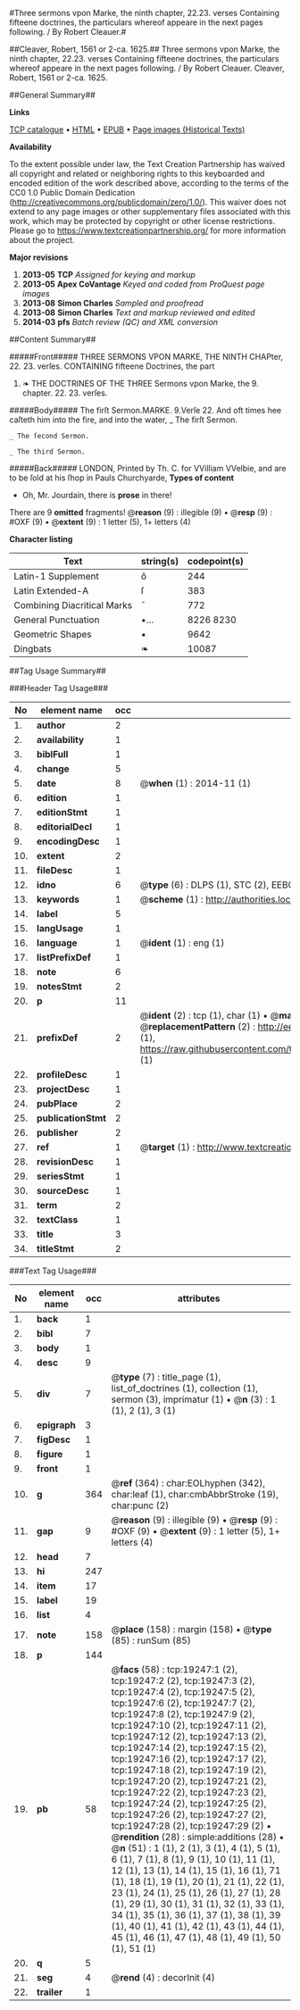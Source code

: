 #Three sermons vpon Marke, the ninth chapter, 22.23. verses Containing fifteene doctrines, the particulars whereof appeare in the next pages following. / By Robert Cleauer.#

##Cleaver, Robert, 1561 or 2-ca. 1625.##
Three sermons vpon Marke, the ninth chapter, 22.23. verses Containing fifteene doctrines, the particulars whereof appeare in the next pages following. / By Robert Cleauer.
Cleaver, Robert, 1561 or 2-ca. 1625.

##General Summary##

**Links**

[TCP catalogue](http://www.ota.ox.ac.uk/tcp/)  • 
[HTML](http://tei.it.ox.ac.uk/tcp/Texts-HTML/free/A18/A18973.html)  • 
[EPUB](http://tei.it.ox.ac.uk/tcp/Texts-EPUB/free/A18/A18973.epub) • 
[Page images (Historical Texts)](https://historicaltexts.jisc.ac.uk/eebo-99853849e)

**Availability**

To the extent possible under law, the Text Creation Partnership has waived all copyright and related or neighboring rights to this keyboarded and encoded edition of the work described above, according to the terms of the CC0 1.0 Public Domain Dedication (http://creativecommons.org/publicdomain/zero/1.0/). This waiver does not extend to any page images or other supplementary files associated with this work, which may be protected by copyright or other license restrictions. Please go to https://www.textcreationpartnership.org/ for more information about the project.

**Major revisions**

1. __2013-05__ __TCP__ *Assigned for keying and markup*
1. __2013-05__ __Apex CoVantage__ *Keyed and coded from ProQuest page images*
1. __2013-08__ __Simon Charles__ *Sampled and proofread*
1. __2013-08__ __Simon Charles__ *Text and markup reviewed and edited*
1. __2014-03__ __pfs__ *Batch review (QC) and XML conversion*

##Content Summary##

#####Front#####
THREE SERMONS VPON MARKE, THE NINTH CHAPter, 22. 23. verſes. CONTAINING fifteene Doctrines, the part
1. ❧ THE DOCTRINES OF THE THREE Sermons vpon Marke, the 9. chapter. 22. 23. verſes.

#####Body#####
The firſt Sermon.MARKE. 9.Verſe 22. And oft times hee caſteth him into the fire, and into the water,
    _ The firſt Sermon.

    _ The ſecond Sermon.

    _ The third Sermon.

#####Back#####
LONDON, Printed by Th. C. for VVilliam VVelbie, and are to be ſold at his ſhop in Pauls Churchyarde,
**Types of content**

  * Oh, Mr. Jourdain, there is **prose** in there!

There are 9 **omitted** fragments! 
 @__reason__ (9) : illegible (9)  •  @__resp__ (9) : #OXF (9)  •  @__extent__ (9) : 1 letter (5), 1+ letters (4)

**Character listing**


|Text|string(s)|codepoint(s)|
|---|---|---|
|Latin-1 Supplement|ô|244|
|Latin Extended-A|ſ|383|
|Combining             Diacritical Marks|̄|772|
|General Punctuation|•…|8226 8230|
|Geometric Shapes|▪|9642|
|Dingbats|❧|10087|

##Tag Usage Summary##

###Header Tag Usage###

|No|element name|occ|attributes|
|---|---|---|---|
|1.|__author__|2||
|2.|__availability__|1||
|3.|__biblFull__|1||
|4.|__change__|5||
|5.|__date__|8| @__when__ (1) : 2014-11 (1)|
|6.|__edition__|1||
|7.|__editionStmt__|1||
|8.|__editorialDecl__|1||
|9.|__encodingDesc__|1||
|10.|__extent__|2||
|11.|__fileDesc__|1||
|12.|__idno__|6| @__type__ (6) : DLPS (1), STC (2), EEBO-CITATION (1), PROQUEST (1), VID (1)|
|13.|__keywords__|1| @__scheme__ (1) : http://authorities.loc.gov/ (1)|
|14.|__label__|5||
|15.|__langUsage__|1||
|16.|__language__|1| @__ident__ (1) : eng (1)|
|17.|__listPrefixDef__|1||
|18.|__note__|6||
|19.|__notesStmt__|2||
|20.|__p__|11||
|21.|__prefixDef__|2| @__ident__ (2) : tcp (1), char (1)  •  @__matchPattern__ (2) : ([0-9\-]+):([0-9IVX]+) (1), (.+) (1)  •  @__replacementPattern__ (2) : http://eebo.chadwyck.com/downloadtiff?vid=$1&page=$2 (1), https://raw.githubusercontent.com/textcreationpartnership/Texts/master/tcpchars.xml#$1 (1)|
|22.|__profileDesc__|1||
|23.|__projectDesc__|1||
|24.|__pubPlace__|2||
|25.|__publicationStmt__|2||
|26.|__publisher__|2||
|27.|__ref__|1| @__target__ (1) : http://www.textcreationpartnership.org/docs/. (1)|
|28.|__revisionDesc__|1||
|29.|__seriesStmt__|1||
|30.|__sourceDesc__|1||
|31.|__term__|2||
|32.|__textClass__|1||
|33.|__title__|3||
|34.|__titleStmt__|2||


###Text Tag Usage###

|No|element name|occ|attributes|
|---|---|---|---|
|1.|__back__|1||
|2.|__bibl__|7||
|3.|__body__|1||
|4.|__desc__|9||
|5.|__div__|7| @__type__ (7) : title_page (1), list_of_doctrines (1), collection (1), sermon (3), imprimatur (1)  •  @__n__ (3) : 1 (1), 2 (1), 3 (1)|
|6.|__epigraph__|3||
|7.|__figDesc__|1||
|8.|__figure__|1||
|9.|__front__|1||
|10.|__g__|364| @__ref__ (364) : char:EOLhyphen (342), char:leaf (1), char:cmbAbbrStroke (19), char:punc (2)|
|11.|__gap__|9| @__reason__ (9) : illegible (9)  •  @__resp__ (9) : #OXF (9)  •  @__extent__ (9) : 1 letter (5), 1+ letters (4)|
|12.|__head__|7||
|13.|__hi__|247||
|14.|__item__|17||
|15.|__label__|19||
|16.|__list__|4||
|17.|__note__|158| @__place__ (158) : margin (158)  •  @__type__ (85) : runSum (85)|
|18.|__p__|144||
|19.|__pb__|58| @__facs__ (58) : tcp:19247:1 (2), tcp:19247:2 (2), tcp:19247:3 (2), tcp:19247:4 (2), tcp:19247:5 (2), tcp:19247:6 (2), tcp:19247:7 (2), tcp:19247:8 (2), tcp:19247:9 (2), tcp:19247:10 (2), tcp:19247:11 (2), tcp:19247:12 (2), tcp:19247:13 (2), tcp:19247:14 (2), tcp:19247:15 (2), tcp:19247:16 (2), tcp:19247:17 (2), tcp:19247:18 (2), tcp:19247:19 (2), tcp:19247:20 (2), tcp:19247:21 (2), tcp:19247:22 (2), tcp:19247:23 (2), tcp:19247:24 (2), tcp:19247:25 (2), tcp:19247:26 (2), tcp:19247:27 (2), tcp:19247:28 (2), tcp:19247:29 (2)  •  @__rendition__ (28) : simple:additions (28)  •  @__n__ (51) : 1 (1), 2 (1), 3 (1), 4 (1), 5 (1), 6 (1), 7 (1), 8 (1), 9 (1), 10 (1), 11 (1), 12 (1), 13 (1), 14 (1), 15 (1), 16 (1), 71 (1), 18 (1), 19 (1), 20 (1), 21 (1), 22 (1), 23 (1), 24 (1), 25 (1), 26 (1), 27 (1), 28 (1), 29 (1), 30 (1), 31 (1), 32 (1), 33 (1), 34 (1), 35 (1), 36 (1), 37 (1), 38 (1), 39 (1), 40 (1), 41 (1), 42 (1), 43 (1), 44 (1), 45 (1), 46 (1), 47 (1), 48 (1), 49 (1), 50 (1), 51 (1)|
|20.|__q__|5||
|21.|__seg__|4| @__rend__ (4) : decorInit (4)|
|22.|__trailer__|1||
